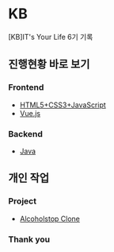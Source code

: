 # KB

[KB]IT's Your Life 6기 기록

## 진행현황 바로 보기
### Frontend

- [HTML5+CSS3+JavaScript](./Frontend/HTML5+CSS3+JavaScript.md)
- [Vue.js](./Frontend/Vue.js.md)

### Backend

- [Java](./Backend/Java.md)

## 개인 작업
### Project

- [Alcoholstop Clone](https://github.com/JGStudy/Alcoholstop)

### Thank you
